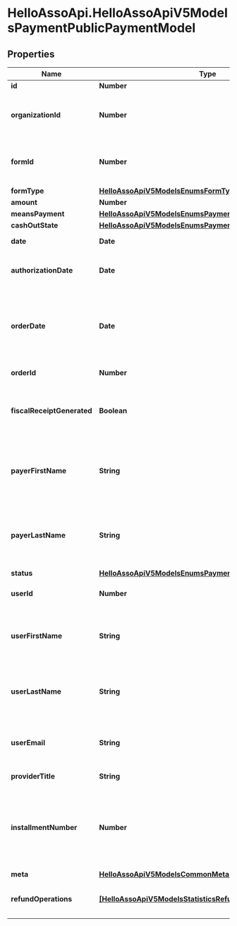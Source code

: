 # HelloAssoApi.HelloAssoApiV5ModelsPaymentPublicPaymentModel

## Properties

Name | Type | Description | Notes
------------ | ------------- | ------------- | -------------
**id** | **Number** | The payment id | [optional] 
**organizationId** | **Number** | The Organization id, which the payment was made to | [optional] 
**formId** | **Number** | The form id where the payment was made. Used with FormType | [optional] 
**formType** | [**HelloAssoApiV5ModelsEnumsFormType**](HelloAssoApiV5ModelsEnumsFormType.md) |  | [optional] 
**amount** | **Number** | Amount | [optional] 
**meansPayment** | [**HelloAssoApiV5ModelsEnumsPaymentMeans**](HelloAssoApiV5ModelsEnumsPaymentMeans.md) |  | [optional] 
**cashOutState** | [**HelloAssoApiV5ModelsEnumsPaymentCashOutState**](HelloAssoApiV5ModelsEnumsPaymentCashOutState.md) |  | [optional] 
**date** | **Date** | The payment Date. | [optional] 
**authorizationDate** | **Date** | If the payment is authorized, this is the date of authorization | [optional] 
**orderDate** | **Date** | Date at which the Order was placed.  Important for monthly payments or scheduled payments. | [optional] 
**orderId** | **Number** | The id of the order | [optional] 
**fiscalReceiptGenerated** | **Boolean** | Whether a Fiscal receipt document has been generated for this payment or not. | [optional] 
**payerFirstName** | **String** | The inputted payer first name, might differs from User firstname, from linked user Id | [optional] 
**payerLastName** | **String** | The inputted payer last name,  might differs from User lastname, from linked user Id | [optional] 
**status** | [**HelloAssoApiV5ModelsEnumsPaymentState**](HelloAssoApiV5ModelsEnumsPaymentState.md) |  | [optional] 
**userId** | **Number** | The user id who initiated the payment | [optional] 
**userFirstName** | **String** | The name of the user who initiated the payment. May differ from PayerFirstName | [optional] 
**userLastName** | **String** | The name of the user who initiated the payment. May differ from PayerLastName | [optional] 
**userEmail** | **String** | The email of the user account who initiated the payment. | [optional] 
**providerTitle** | **String** | name of the provider | [optional] 
**installmentNumber** | **Number** | Indicates the payment number (useful in the case of an order comprising payments with installments)  Starting with 1. | [optional] 
**meta** | [**HelloAssoApiV5ModelsCommonMetaModel**](HelloAssoApiV5ModelsCommonMetaModel.md) |  | [optional] 
**refundOperations** | [**[HelloAssoApiV5ModelsStatisticsRefundOperationLightModel]**](HelloAssoApiV5ModelsStatisticsRefundOperationLightModel.md) | The refund operations for the specific payment. | [optional] 


